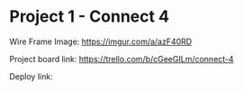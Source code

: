 <h1>
Project 1 - Connect 4
</h1>

Wire Frame Image:
https://imgur.com/a/azF40RD

Project board link:
https://trello.com/b/cGeeGILm/connect-4

Deploy link:
